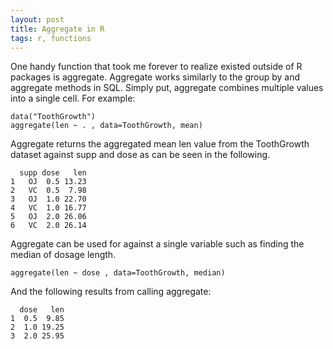 ```yaml
---
layout: post
title: Aggregate in R
tags: r, functions
---
```


One handy function that took me forever to realize existed outside of R packages is aggregate. Aggregate works similarly to the group by and aggregate methods in SQL. Simply put, aggregate combines multiple values into a single cell. For example:

    data("ToothGrowth")
    aggregate(len ~ . , data=ToothGrowth, mean)

Aggregate returns the aggregated mean len value from the ToothGrowth dataset against supp and dose as can be seen in the following.

      supp dose   len
    1   OJ  0.5 13.23
    2   VC  0.5  7.98
    3   OJ  1.0 22.70
    4   VC  1.0 16.77
    5   OJ  2.0 26.06
    6   VC  2.0 26.14

Aggregate can be used for against a single variable such as finding the median of dosage length.

    aggregate(len ~ dose , data=ToothGrowth, median)

And the following results from calling aggregate:

      dose   len
    1  0.5  9.85
    2  1.0 19.25
    3  2.0 25.95
